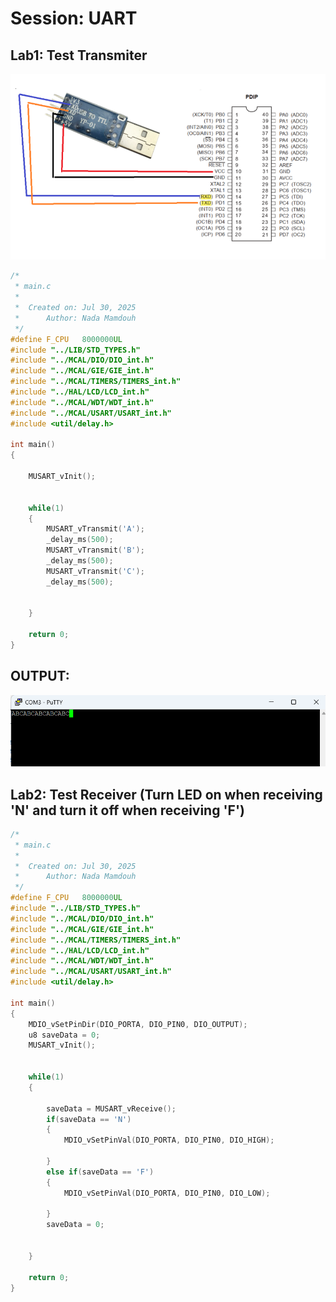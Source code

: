 # Session: UART
## Lab1: Test Transmiter

<img src="../assets/ttl.png">

<br>

```c
/*
 * main.c
 *
 *  Created on: Jul 30, 2025
 *      Author: Nada Mamdouh
 */
#define F_CPU 	8000000UL
#include "../LIB/STD_TYPES.h"
#include "../MCAL/DIO/DIO_int.h"
#include "../MCAL/GIE/GIE_int.h"
#include "../MCAL/TIMERS/TIMERS_int.h"
#include "../HAL/LCD/LCD_int.h"
#include "../MCAL/WDT/WDT_int.h"
#include "../MCAL/USART/USART_int.h"
#include <util/delay.h>

int main()
{

	MUSART_vInit();


	while(1)
	{
		MUSART_vTransmit('A');
		_delay_ms(500);
		MUSART_vTransmit('B');
		_delay_ms(500);
		MUSART_vTransmit('C');
		_delay_ms(500);


	}

	return 0;
}

```
## OUTPUT:

<img src="../assets/tx.png">

## Lab2: Test Receiver (Turn LED on when receiving 'N' and turn it off when receiving 'F')
```c
/*
 * main.c
 *
 *  Created on: Jul 30, 2025
 *      Author: Nada Mamdouh
 */
#define F_CPU 	8000000UL
#include "../LIB/STD_TYPES.h"
#include "../MCAL/DIO/DIO_int.h"
#include "../MCAL/GIE/GIE_int.h"
#include "../MCAL/TIMERS/TIMERS_int.h"
#include "../HAL/LCD/LCD_int.h"
#include "../MCAL/WDT/WDT_int.h"
#include "../MCAL/USART/USART_int.h"
#include <util/delay.h>

int main()
{
	MDIO_vSetPinDir(DIO_PORTA, DIO_PIN0, DIO_OUTPUT);
	u8 saveData = 0;
	MUSART_vInit();


	while(1)
	{

		saveData = MUSART_vReceive();
		if(saveData == 'N')
		{
			MDIO_vSetPinVal(DIO_PORTA, DIO_PIN0, DIO_HIGH);

		}
		else if(saveData == 'F')
		{
			MDIO_vSetPinVal(DIO_PORTA, DIO_PIN0, DIO_LOW);

		}
		saveData = 0;


	}

	return 0;
}

```
